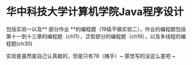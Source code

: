 # 华中科技大学计算机学院Java程序设计

包括实验一以及** 部分作业 **的编程题（19级不做实验二），作业的编程题包括第十一到十三章的编程题（ch11），泛型部分的编程题（ch19），以及多线程的编程题(ch30)

实验是虽然是自己认真敲的，但是只有78（摊手）~ 感觉写的没这么差吧 ~
